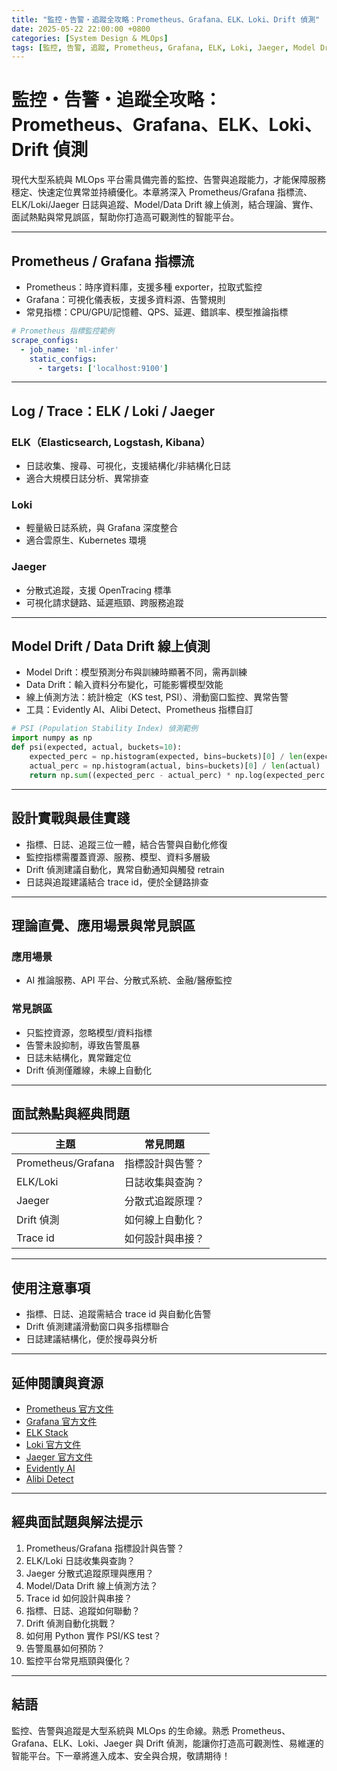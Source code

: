 ```yaml
---
title: "監控・告警・追蹤全攻略：Prometheus、Grafana、ELK、Loki、Drift 偵測"
date: 2025-05-22 22:00:00 +0800
categories: [System Design & MLOps]
tags: [監控, 告警, 追蹤, Prometheus, Grafana, ELK, Loki, Jaeger, Model Drift, Data Drift]
---
```


# 監控・告警・追蹤全攻略：Prometheus、Grafana、ELK、Loki、Drift 偵測

現代大型系統與 MLOps 平台需具備完善的監控、告警與追蹤能力，才能保障服務穩定、快速定位異常並持續優化。本章將深入 Prometheus/Grafana 指標流、ELK/Loki/Jaeger 日誌與追蹤、Model/Data Drift 線上偵測，結合理論、實作、面試熱點與常見誤區，幫助你打造高可觀測性的智能平台。

---

## Prometheus / Grafana 指標流

- Prometheus：時序資料庫，支援多種 exporter，拉取式監控
- Grafana：可視化儀表板，支援多資料源、告警規則
- 常見指標：CPU/GPU/記憶體、QPS、延遲、錯誤率、模型推論指標

```yaml
# Prometheus 指標監控範例
scrape_configs:
  - job_name: 'ml-infer'
    static_configs:
      - targets: ['localhost:9100']
```

---

## Log / Trace：ELK / Loki / Jaeger

### ELK（Elasticsearch, Logstash, Kibana）

- 日誌收集、搜尋、可視化，支援結構化/非結構化日誌
- 適合大規模日誌分析、異常排查

### Loki

- 輕量級日誌系統，與 Grafana 深度整合
- 適合雲原生、Kubernetes 環境

### Jaeger

- 分散式追蹤，支援 OpenTracing 標準
- 可視化請求鏈路、延遲瓶頸、跨服務追蹤

---

## Model Drift / Data Drift 線上偵測

- Model Drift：模型預測分布與訓練時顯著不同，需再訓練
- Data Drift：輸入資料分布變化，可能影響模型效能
- 線上偵測方法：統計檢定（KS test, PSI）、滑動窗口監控、異常告警
- 工具：Evidently AI、Alibi Detect、Prometheus 指標自訂

```python
# PSI (Population Stability Index) 偵測範例
import numpy as np
def psi(expected, actual, buckets=10):
    expected_perc = np.histogram(expected, bins=buckets)[0] / len(expected)
    actual_perc = np.histogram(actual, bins=buckets)[0] / len(actual)
    return np.sum((expected_perc - actual_perc) * np.log(expected_perc / actual_perc))
```

---

## 設計實戰與最佳實踐

- 指標、日誌、追蹤三位一體，結合告警與自動化修復
- 監控指標需覆蓋資源、服務、模型、資料多層級
- Drift 偵測建議自動化，異常自動通知與觸發 retrain
- 日誌與追蹤建議結合 trace id，便於全鏈路排查

---

## 理論直覺、應用場景與常見誤區

### 應用場景

- AI 推論服務、API 平台、分散式系統、金融/醫療監控

### 常見誤區

- 只監控資源，忽略模型/資料指標
- 告警未設抑制，導致告警風暴
- 日誌未結構化，異常難定位
- Drift 偵測僅離線，未線上自動化

---

## 面試熱點與經典問題

| 主題               | 常見問題         |
| ------------------ | ---------------- |
| Prometheus/Grafana | 指標設計與告警？ |
| ELK/Loki           | 日誌收集與查詢？ |
| Jaeger             | 分散式追蹤原理？ |
| Drift 偵測         | 如何線上自動化？ |
| Trace id           | 如何設計與串接？ |

---

## 使用注意事項

* 指標、日誌、追蹤需結合 trace id 與自動化告警
* Drift 偵測建議滑動窗口與多指標聯合
* 日誌建議結構化，便於搜尋與分析

---

## 延伸閱讀與資源

* [Prometheus 官方文件](https://prometheus.io/docs/introduction/overview/)
* [Grafana 官方文件](https://grafana.com/docs/)
* [ELK Stack](https://www.elastic.co/what-is/elk-stack)
* [Loki 官方文件](https://grafana.com/docs/loki/latest/)
* [Jaeger 官方文件](https://www.jaegertracing.io/docs/)
* [Evidently AI](https://docs.evidentlyai.com/)
* [Alibi Detect](https://docs.seldon.io/projects/alibi-detect/en/stable/)

---

## 經典面試題與解法提示

1. Prometheus/Grafana 指標設計與告警？
2. ELK/Loki 日誌收集與查詢？
3. Jaeger 分散式追蹤原理與應用？
4. Model/Data Drift 線上偵測方法？
5. Trace id 如何設計與串接？
6. 指標、日誌、追蹤如何聯動？
7. Drift 偵測自動化挑戰？
8. 如何用 Python 實作 PSI/KS test？
9. 告警風暴如何預防？
10. 監控平台常見瓶頸與優化？

---

## 結語

監控、告警與追蹤是大型系統與 MLOps 的生命線。熟悉 Prometheus、Grafana、ELK、Loki、Jaeger 與 Drift 偵測，能讓你打造高可觀測性、易維運的智能平台。下一章將進入成本、安全與合規，敬請期待！
